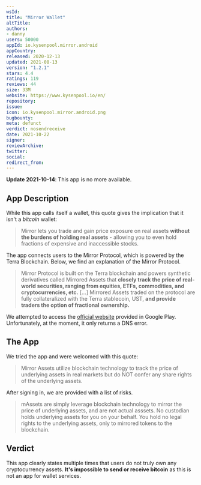```yaml
---
wsId: 
title: "Mirror Wallet"
altTitle: 
authors:
- danny
users: 50000
appId: io.kysenpool.mirror.android
appCountry: 
released: 2020-12-13
updated: 2021-08-13
version: "1.2.1"
stars: 4.4
ratings: 119
reviews: 44
size: 33M
website: https://www.kysenpool.io/en/
repository: 
issue: 
icon: io.kysenpool.mirror.android.png
bugbounty: 
meta: defunct
verdict: nosendreceive
date: 2021-10-22
signer: 
reviewArchive:
twitter: 
social:
redirect_from:
---
```


**Update 2021-10-14**: This app is no more available.

## App Description

While this app calls itself a wallet, this quote gives the implication that it isn't a *bitcoin* wallet:

> Mirror lets you trade and gain price exposure on real assets **without the burdens of holding real assets** - allowing you to even hold fractions of expensive and inaccessible stocks.

The app connects users to the Mirror Protocol, which is powered by the Terra Blockchain. Below, we find an explanation of the Mirror Protocol.

>  Mirror Protocol is built on the Terra blockchain and powers synthetic derivatives called Mirrored Assets that **closely track the price of real-world securities, ranging from equities, ETFs, commodities, and cryptocurrencies, etc.** [...] Mirrored Assets traded on the protocol are fully collateralized with the Terra stablecoin, UST, **and provide traders the option of fractional ownership.**

We attempted to access the [official website](https://staging.mirrorwallet.com/) provided in Google Play. Unfortunately, at the moment, it only returns a DNS error.

## The App

We tried the app and were welcomed with this quote:

> Mirror Assets utilize blockchain technology to track the price of underlying assets in real markets but do NOT confer any share rights of the underlying assets.

After signing in, we are provided with a list of risks.

> mAssets are simply leverage blockchain technology to mirror the price of underlying assets, and are not actual asssets. No custodian holds underlying assets for you on your behalf. You hold no legal rights to the underlying assets, only to mirrored tokens to the blockchain.

## Verdict

This app clearly states multiple times that users do not truly own any cryptocurrency assets. **It's impossible to send or receive bitcoin** as this is not an app for wallet services.
